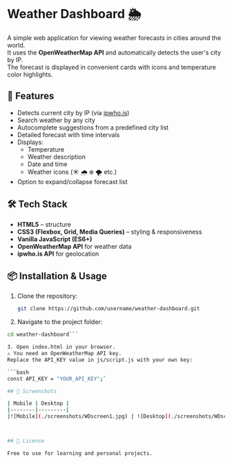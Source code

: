 # Weather Dashboard 🌦️

A simple web application for viewing weather forecasts in cities around the world.  
It uses the **OpenWeatherMap API** and automatically detects the user's city by IP.  
The forecast is displayed in convenient cards with icons and temperature color highlights.

## 🚀 Features

- Detects current city by IP (via [ipwho.is](https://ipwho.is/))
- Search weather by any city
- Autocomplete suggestions from a predefined city list
- Detailed forecast with time intervals
- Displays:
  - Temperature
  - Weather description
  - Date and time
  - Weather icons (☀️ 🌧️ ❄️ 🌪️ etc.)
- Option to expand/collapse forecast list

## 🛠️ Tech Stack

- **HTML5** – structure
- **CSS3 (Flexbox, Grid, Media Queries)** – styling & responsiveness
- **Vanilla JavaScript (ES6+)**
- **OpenWeatherMap API** for weather data
- **ipwho.is API** for geolocation

## 📦 Installation & Usage

1. Clone the repository:
   ```bash
   git clone https://github.com/username/weather-dashboard.git

2. Navigate to the project folder:

```bash
cd weather-dashboard```

3. Open index.html in your browser.
⚠️ You need an OpenWeatherMap API key.
Replace the API_KEY value in js/script.js with your own key:

```bash
const API_KEY = "YOUR_API_KEY";`

## 📸 Screenshots

| Mobile | Desktop |
|--------|---------|
|![Mobile](./screenshots/WDscreen1.jpg) | ![Desktop](./screenshots/WDscreen2.jpg)|



## 📜 License

Free to use for learning and personal projects.
